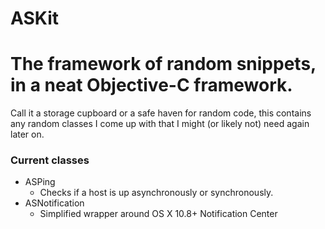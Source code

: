 ASKit
=====

# The framework of random snippets, in a neat Objective-C framework.

Call it a storage cupboard or a safe haven for random code, this contains any random classes I come up with that I might (or likely not) need again later on.

### Current classes
- ASPing
	- Checks if a host is up asynchronously or synchronously.
- ASNotification
    - Simplified wrapper around OS X 10.8+ Notification Center